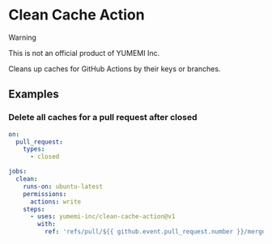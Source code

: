 # Clean Cache Action

> [!WARNING]
> This is not an official product of YUMEMI Inc.

Cleans up caches for GitHub Actions by their keys or branches. 


## Examples

### Delete all caches for a pull request after closed

```yaml
on:
  pull_request:
    types:
      - closed

jobs:
  clean:
    runs-on: ubuntu-latest
    permissions:
      actions: write
    steps:
      - uses: yumemi-inc/clean-cache-action@v1
        with:
          ref: 'refs/pull/${{ github.event.pull_request.number }}/merge'
```
